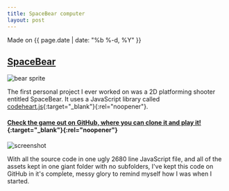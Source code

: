 ```yaml
---
title: SpaceBear computer
layout: post
---
```

Made on {{ page.date | date: "%b %-d, %Y" }}
## [SpaceBear]({{page.url}})

![bear sprite]({{site.url}}/images/spacebearleft.png)

The first personal project I ever worked on was a 2D platforming shooter entitled
SpaceBear. It uses a JavaScript library called [codeheart.js](https://casual-effects.com/codeheart/){:target="_blank"}{:rel="noopener"}.


<!--more-->

#### [**Check the game out on GitHub, where you can clone it and play it!**](https://github.com/eashwar/SpaceBear){:target="_blank"}{:rel="noopener"}
![screenshot]({{site.url}}/images/spacebear.png)

With all the source code in one ugly 2680 line JavaScript file, and all of the assets kept in one giant folder with no subfolders, I've kept this code on GitHub in it's complete, messy glory to remind myself how I was when I started.

